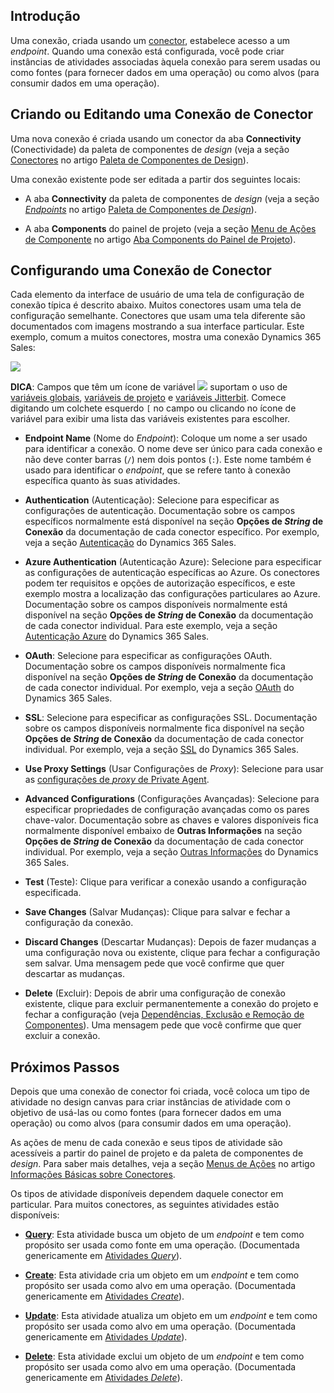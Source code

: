 [//]: # (Conexões)
[//]: # (This is a translation of Version 3, published on April 13, 2022.)


## Introdução

Uma conexão, criada usando um [conector](https://success.jitterbit.com/display/CS/common), estabelece acesso a um *endpoint*. Quando uma conexão está configurada, você pode criar instâncias de atividades associadas àquela conexão para serem usadas ou como fontes (para fornecer dados em uma operação) ou como alvos (para consumir dados em uma operação).


## Criando ou Editando uma Conexão de Conector

Uma nova conexão é criada usando um conector da aba **Connectivity** (Conectividade) da paleta de componentes de *design* (veja a seção [Conectores](https://success.jitterbit.com/display/CS/Design+Component+Palette#DesignComponentPalette-connectors) no artigo [Paleta de Componentes de Design](https://success.jitterbit.com/display/CS/Design+Component+Palette)).

Uma conexão existente pode ser editada a partir dos seguintes locais:

-   A aba **Connectivity** da paleta de componentes de *design* (veja a seção [*Endpoints*](https://success.jitterbit.com/display/CS/Design+Component+Palette#DesignComponentPalette-endpoints) no artigo [Paleta de Componentes de *Design*](https://success.jitterbit.com/display/CS/Design+Component+Palette)).

-   A aba **Components** do painel de projeto (veja a seção [Menu de Ações de Componente](https://success.jitterbit.com/display/CS/Project+Pane+Components+Tab#ProjectPaneComponentsTab-component-actions-menu) no artigo [Aba Components do Painel de Projeto](https://success.jitterbit.com/display/CS/Project+Pane+Components+Tab)).


## Configurando uma Conexão de Conector

Cada elemento da interface de usuário de uma tela de configuração de conexão típica é descrito abaixo. Muitos conectores usam uma tela de configuração semelhante. Conectores que usam uma tela diferente são documentados com imagens mostrando a sua interface particular. Este exemplo, comum a muitos conectores, mostra uma conexão Dynamics 365 Sales:

<span class="confluence-embedded-file-wrapper"><img src="https://jitterbit.github.io/connectors-docs/common-connector/assets/common-configuration.png" class="confluence-embedded-image confluence-external-resource" /></span>

<div class="confluence-information-macro confluence-information-macro-tip conf-macro output-block" hasbody="true" macro-name="tip">

<span class="aui-icon aui-icon-small aui-iconfont-approve confluence-information-macro-icon"> </span>

<div class="confluence-information-macro-body">

**DICA**: Campos que têm um ícone de variável <span class="confluence-embedded-file-wrapper confluence-embedded-manual-size"><img src="https://jitterbit.github.io/connectors-docs/common-connector/assets/variable-icon.png" class="confluence-embedded-image confluence-external-resource" /></span> suportam o uso de [variáveis globais](https://success.jitterbit.com/display/CS/Global+Variables), [variáveis de projeto](https://success.jitterbit.com/display/CS/Project+Variables) e [variáveis Jitterbit](https://success.jitterbit.com/display/CS/Jitterbit+Variables). Comece digitando um colchete esquerdo `[` no campo ou clicando no ícone de variável para exibir uma lista das variáveis existentes para escolher.

</div>

</div>

-   **Endpoint Name** (Nome do *Endpoint*): Coloque um nome a ser usado para identificar a conexão. O nome deve ser único para cada conexão e não deve conter barras (`/`) nem dois pontos (`:`). Este nome também é usado para identificar o *endpoint*, que se refere tanto à conexão específica quanto às suas atividades.

-   **Authentication** (Autenticação): Selecione para especificar as configurações de autenticação. Documentação sobre os campos específicos normalmente está disponível na seção **Opções de *String* de Conexão** da documentação de cada conector específico. Por exemplo, veja a seção [Autenticação](https://connectors.docs.jitterbit.com/dynamics_365_sales/connection.html#RSBDynamics365_c_Authentication) do Dynamics 365 Sales.

-   **Azure Authentication** (Autenticação Azure): Selecione para especificar as configurações de autenticação específicas ao Azure. Os conectores podem ter requisitos e opções de autorização específicos, e este exemplo mostra a localização das configurações particulares ao Azure. Documentação sobre os campos disponíveis normalmente está disponível na seção **Opções de *String* de Conexão** da documentação de cada conector individual. Para este exemplo, veja a seção [Autenticação Azure](https://connectors.docs.jitterbit.com/dynamics_365_sales/connection.html#RSBDynamics365_c_AzureAuthentication) do Dynamics 365 Sales.

-   **OAuth**: Selecione para especificar as configurações OAuth. Documentação sobre os campos disponíveis normalmente fica disponível na seção **Opções de *String* de Conexão** da documentação de cada conector individual. Por exemplo, veja a seção [OAuth](https://connectors.docs.jitterbit.com/dynamics_365_sales/connection.html#RSBDynamics365_c_OAuth) do Dynamics 365 Sales.

-   **SSL**: Selecione para especificar as configurações SSL. Documentação sobre os campos disponíveis normalmente fica disponível na seção **Opções de *String* de Conexão** da documentação de cada conector individual. Por exemplo, veja a seção [SSL](https://connectors.docs.jitterbit.com/dynamics_365_sales/connection.html#RSBDynamics365_c_SSL) do Dynamics 365 Sales.

-   **Use Proxy Settings** (Usar Configurações de *Proxy*): Selecione para usar as [configurações de *proxy* de Private Agent](https://success.jitterbit.com/display/DOC/Enabling+Proxy+for+Private+Agents).

-   **Advanced Configurations** (Configurações Avançadas): Selecione para especificar propriedades de configuração avançadas como os pares chave-valor. Documentação sobre as chaves e valores disponíveis fica normalmente disponível embaixo de **Outras Informações** na seção **Opções de *String* de Conexão** da documentação de cada conector individual. Por exemplo, veja a seção [Outras Informações](https://connectors.docs.jitterbit.com/dynamics_365_sales/connection.html#RSBDynamics365_c_Miscellaneous) do Dynamics 365 Sales.

-   **Test** (Teste): Clique para verificar a conexão usando a configuração especificada.

-   **Save Changes** (Salvar Mudanças): Clique para salvar e fechar a configuração da conexão.

-   **Discard Changes** (Descartar Mudanças): Depois de fazer mudanças a uma configuração nova ou existente, clique para fechar a configuração sem salvar. Uma mensagem pede que você confirme que quer descartar as mudanças.

-   **Delete** (Excluir): Depois de abrir uma configuração de conexão existente, clique para excluir permanentemente a conexão do projeto e fechar a configuração (veja [Dependências, Exclusão e Remoção de Componentes](https://success.jitterbit.com/display/CS/Component+Dependencies%2C+Deletion%2C+and+Removal)). Uma mensagem pede que você confirme que quer excluir a conexão.


## Próximos Passos

Depois que uma conexão de conector foi criada, você coloca um tipo de atividade no design canvas para criar instâncias de atividade com o objetivo de usá-las ou como fontes (para fornecer dados em uma operação) ou como alvos (para consumir dados em uma operação).

As ações de menu de cada conexão e seus tipos de atividade são acessíveis a partir do painel de projeto e da paleta de componentes de *design*. Para saber mais detalhes, veja a seção [Menus de Ações](https://success.jitterbit.com/display/CS/Connector+Basics#ConnectorBasics-actions-menus) no artigo [Informações Básicas sobre Conectores](https://success.jitterbit.com/display/CS/Connector+Basics#ConnectorBasics).

Os tipos de atividade disponíveis dependem daquele conector em particular. Para muitos conectores, as seguintes atividades estão disponíveis:

-   [**Query**](https://success.jitterbit.com/display/CS/common+query+activities): Esta atividade busca um objeto de um *endpoint* e tem como propósito ser usada como fonte em uma operação. (Documentada genericamente em [Atividades *Query*](https://success.jitterbit.com/display/CS/common+query+activities)).

-   [**Create**](https://success.jitterbit.com/display/CS/common+create+activities): Esta atividade cria um objeto em um *endpoint* e tem como propósito ser usada como alvo em uma operação. (Documentada genericamente em [Atividades *Create*](https://success.jitterbit.com/display/CS/common+create+activities)).

-   [**Update**](https://success.jitterbit.com/display/CS/common+update+activities): Esta atividade atualiza um objeto em um *endpoint* e tem como propósito ser usada como alvo em uma operação. (Documentada genericamente em [Atividades *Update*](https://success.jitterbit.com/display/CS/common+update+activities)).

-   [**Delete**](https://success.jitterbit.com/display/CS/common+delete+activities): Esta atividade exclui um objeto de um *endpoint* e tem como propósito ser usada como alvo em uma operação. (Documentada genericamente em [Atividades *Delete*](https://success.jitterbit.com/display/CS/common+delete+activities)).
